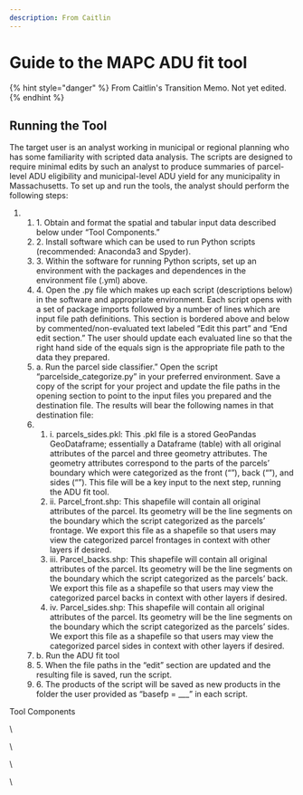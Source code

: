 ```yaml
---
description: From Caitlin
---
```


# Guide to the MAPC ADU fit tool

{% hint style="danger" %}
From Caitlin's Transition Memo. Not yet edited.
{% endhint %}

## Running the Tool

The target user is an analyst working in municipal or regional planning who has some familiarity with scripted data analysis. The scripts are designed to require minimal edits by such an analyst to produce summaries of parcel-level ADU eligibility and municipal-level ADU yield for any municipality in Massachusetts. To set up and run the tools, the analyst should perform the following steps:

1.
   1. 1\. Obtain and format the spatial and tabular input data described below under “Tool Components.”&#x20;
   2. 2\. Install software which can be used to run Python scripts (recommended: Anaconda3 and Spyder).
   3. 3\. Within the software for running Python scripts, set up an environment with the packages and dependences in the environment file (.yml) above.
   4. 4\. Open the .py file which makes up each script (descriptions below) in the software and appropriate environment. Each script opens with a set of package imports followed by a number of lines which are input file path definitions. This section is bordered above and below by commented/non-evaluated text labeled “Edit this part” and “End edit section.” The user should update each evaluated line so that the right hand side of the equals sign is the appropriate file path to the data they prepared.
   5. a. Run the parcel side classifier.” Open the script “parcelside\_categorize.py” in your preferred environment. Save a copy of the script for your project and update the file paths in the opening section to point to the input files you prepared and the destination file. The results will bear the following names in that destination file:
   6.
      1. i. parcels\_sides.pkl: This .pkl file is a stored GeoPandas GeoDataframe; essentially a Dataframe (table) with all original attributes of the parcel and three geometry attributes. The geometry attributes correspond to the parts of the parcels’ boundary which were categorized as the front (“”), back (“”), and sides (“”). This file will be a key input to the next step, running the ADU fit tool.
      2. ii. Parcel\_front.shp: This shapefile will contain all original attributes of the parcel. Its geometry will be the line segments on the boundary which the script categorized as the parcels’ frontage. We export this file as a shapefile so that users may view the categorized parcel frontages in context with other layers if desired.&#x20;
      3. iii. Parcel\_backs.shp: This shapefile will contain all original attributes of the parcel. Its geometry will be the line segments on the boundary which the script categorized as the parcels’ back. We export this file as a shapefile so that users may view the categorized parcel backs in context with other layers if desired.
      4. iv. Parcel\_sides.shp: This shapefile will contain all original attributes of the parcel. Its geometry will be the line segments on the boundary which the script categorized as the parcels’ sides. We export this file as a shapefile so that users may view the categorized parcel sides in context with other layers if desired.
   7. b. Run the ADU fit tool&#x20;
   8. 5\. When the file paths in the “edit” section are updated and the resulting file is saved, run the script.
   9. 6\. The products of the script will be saved as new products in the folder the user provided as “basefp = \_\_\_” in each script.&#x20;

Tool Components







\


\


\


\
